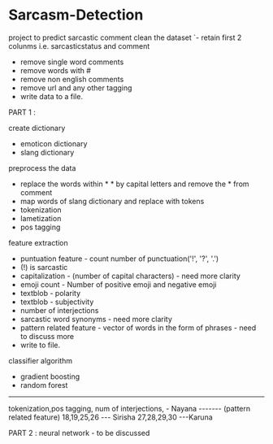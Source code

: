 # Sarcasm-Detection
project to predict sarcastic comment
 clean the dataset
 `- retain first 2 colunms i.e. sarcasticstatus and comment 
  - remove single word comments
  - remove words with #
  - remove non english comments
  - remove url and any other tagging
  - write data to a file.
  
 PART 1 : 
 
 create dictionary
  - emoticon dictionary
  - slang dictionary

 preprocess the data
  - replace the words within * * by capital letters and remove the * from comment 
  - map words of slang dictionary and replace with tokens
  - tokenization 
  - lametization
  - pos tagging 
  
 feature extraction
  - puntuation feature - count number of punctuation('!', '?', '.')
  - (!) is sarcastic
  - capitalization - (number of capital characters) - need more clarity
  - emoji count - Number of positive emoji and negative emoji
  - textblob - polarity 
  - textblob - subjectivity
  - number of interjections
  - sarcastic word synonyms - need more clarity
  - pattern related feature - vector of words in the form of phrases - need to discuss more
  - write to file.
  
 classifier algorithm 
  - gradient boosting
  - random forest
  
  -------------------------------------
  
  tokenization,pos tagging, num of interjections, - Nayana ------- (pattern related feature)
  18,19,25,26 --- Sirisha 27,28,29,30 ---Karuna
  
 PART 2 : 
  neural network - to be discussed
